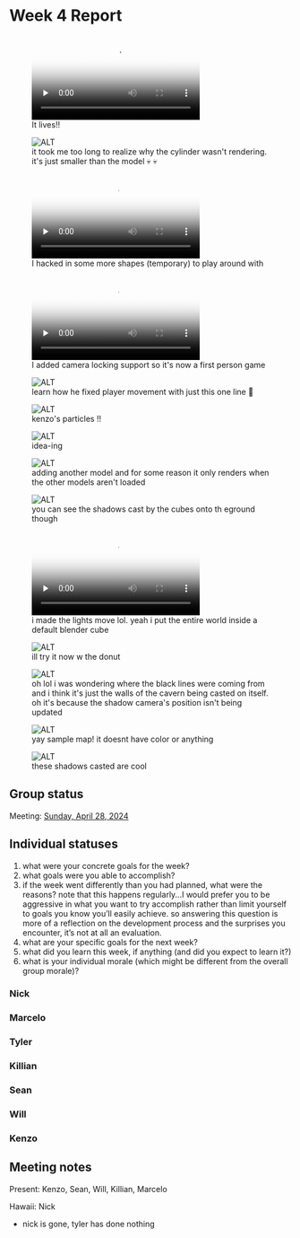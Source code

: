 # Week 4 Report

<!-- add at least one of your latest screenshots to your group page -->

<div class="gallery">
  <figure>
    <video src="../../images/dev/movement.mp4" controls preload="none" poster="../../images/dev/first-wireframe-poster.png"></video>
    <figcaption>
      It lives!!
    </figcaption>
  </figure>
  <figure>
    <img src="../../images/dev/tiny-player.png" alt="ALT">
    <figcaption>
      it took me too long to realize why the cylinder wasn't rendering. it's just smaller than the model 💀 💀
    </figcaption>
  </figure>
  <figure>
    <video src="../../images/dev/more-shapes.mp4" controls preload="none" poster="../../images/dev/first-wireframe-poster.png"></video>
    <figcaption>
      I hacked in some more shapes (temporary) to play around with
    </figcaption>
  </figure>
  <figure>
    <video src="../../images/dev/first-person.mp4" controls preload="none" poster="../../images/dev/first-wireframe-poster.png"></video>
    <figcaption>
      I added camera locking support so it's now a first person game
    </figcaption>
  </figure>
  <figure>
    <img src="../../images/dev/net-bug.png" alt="ALT">
    <figcaption>
      learn how he fixed player movement with just this one line 🤯
    </figcaption>
  </figure>
  <figure>
    <img src="../../images/dev/particles.png" alt="ALT">
    <figcaption>
      kenzo's particles !!
    </figcaption>
  </figure>
  <figure>
    <img src="../../images/concept/cave-napkin.png" alt="ALT">
    <figcaption>
      idea-ing
    </figcaption>
  </figure>
  <figure>
    <img src="../../images/dev/dark-cave.png" alt="ALT">
    <figcaption>
      adding another model and for some reason it only renders when the other models aren't loaded
    </figcaption>
  </figure>
  <figure>
    <img src="../../images/dev/shadow.png" alt="ALT">
    <figcaption>
      you can see the shadows cast by the cubes onto th eground though
    </figcaption>
  </figure>
  <figure>
    <video src="../../images/dev/moving-lights.mp4" controls preload="none" poster="../../images/dev/first-wireframe-poster.png"></video>
    <figcaption>
      i made the lights move lol. yeah i put the entire world inside a default blender cube
    </figcaption>
  </figure>
  <figure>
    <img src="../../images/dev/donut.png" alt="ALT">
    <figcaption>
      ill try it now w the donut
    </figcaption>
  </figure>
  <figure>
    <img src="../../images/dev/wall-shadow.png" alt="ALT">
    <figcaption>
      oh lol i was wondering where the black lines were coming from and i think it's just the walls of the cavern being casted on itself. oh it's because the shadow camera's position isn't being updated
    </figcaption>
  </figure>
  <figure>
    <img src="../../images/dev/concept-map.png" alt="ALT">
    <figcaption>
      yay sample map! it doesnt have color or anything
    </figcaption>
  </figure>
  <figure>
    <img src="../../images/dev/shadows.png" alt="ALT">
    <figcaption>
      these shadows casted are cool
    </figcaption>
  </figure>
</div>

## Group status

<!-- include both the week # and the date of the meeting -->

Meeting: [Sunday, April 28, 2024](#meeting-notes)

<!-- summarize your overall status for the week -->

<!-- add a statement summarizing the group morale (feel free to be creative in expressing your morale) -->

## Individual statuses

1. what were your concrete goals for the week?
1. what goals were you able to accomplish?
1. if the week went differently than you had planned, what were the reasons? note that this happens regularly...I would prefer you to be aggressive in what you want to try accomplish rather than limit yourself to goals you know you’ll easily achieve. so answering this question is more of a reflection on the development process and the surprises you encounter, it’s not at all an evaluation.
1. what are your specific goals for the next week?
1. what did you learn this week, if anything (and did you expect to learn it?)
1. what is your individual morale (which might be different from the overall group morale)?

### Nick

### Marcelo

### Tyler

### Killian

### Sean

### Will

### Kenzo

## Meeting notes

Present: Kenzo, Sean, Will, Killian, Marcelo

Hawaii: Nick

- nick is gone, tyler has done nothing
